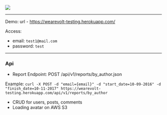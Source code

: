 ![](https://travis-ci.org/LukinEgor/wearevolt-testing.svg?branch=master)

---
Demo: url - https://wearevolt-testing.herokuapp.com/

Access:
* email: `test1@mail.com`
* password: `test`

---
### Api
* Report Endpoint: POST /api/v1/reports/by_author.json

Example: `curl -X POST -d "email={email}" -d "start_date=10-09-2016" -d "finish_date=10-11-2017" https://wearevolt-testing.herokuapp.com/api/v1/reports/by_author`

* CRUD for users, posts, comments
* Loading avatar on AWS S3
